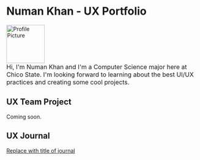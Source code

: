 # Numan Khan - UX Portfolio
  <img src="https://github.com/user-attachments/assets/1a72b9d1-787b-4156-823d-06d5b03243f3" alt="Profile Picture" style="height: 100px; width: 100px; margin-right: 20px;" />
  <p style="margin: 0; font-size: 16px;">
    Hi, I'm Numan Khan and I'm a Computer Science major here at Chico State. I'm looking forward to learning about the best UI/UX practices and creating some cool projects.
  </p>

## UX Team Project

Coming soon.

## UX Journal

[Replace with title of journal](journal/)
